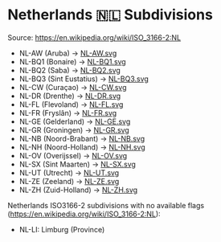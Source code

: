 # Netherlands 🇳🇱 Subdivisions

Source: https://en.wikipedia.org/wiki/ISO_3166-2:NL

* NL-AW (Aruba) -> [NL-AW.svg](https://github.com/amckenna41/iso3166-flag-icons/blob/main/iso3166-2-icons/NL/NL-AW.svg)
* NL-BQ1 (Bonaire) -> [NL-BQ1.svg](https://github.com/amckenna41/iso3166-flag-icons/blob/main/iso3166-2-icons/NL/NL-BQ1.svg)
* NL-BQ2 (Saba) -> [NL-BQ2.svg](https://github.com/amckenna41/iso3166-flag-icons/blob/main/iso3166-2-icons/NL/NL-BQ2.svg)
* NL-BQ3 (Sint Eustatius) -> [NL-BQ3.svg](https://github.com/amckenna41/iso3166-flag-icons/blob/main/iso3166-2-icons/NL/NL-BQ3.svg)
* NL-CW (Curaçao) -> [NL-CW.svg](https://github.com/amckenna41/iso3166-flag-icons/blob/main/iso3166-2-icons/NL/NL-CW.svg)
* NL-DR (Drenthe) -> [NL-DR.svg](https://github.com/amckenna41/iso3166-flag-icons/blob/main/iso3166-2-icons/NL/NL-DR.svg)
* NL-FL (Flevoland) -> [NL-FL.svg](https://github.com/amckenna41/iso3166-flag-icons/blob/main/iso3166-2-icons/NL/NL-FL.svg)
* NL-FR (Fryslân) -> [NL-FR.svg](https://github.com/amckenna41/iso3166-flag-icons/blob/main/iso3166-2-icons/NL/NL-FR.svg)
* NL-GE (Gelderland) -> [NL-GE.svg](https://github.com/amckenna41/iso3166-flag-icons/blob/main/iso3166-2-icons/NL/NL-GE.svg)
* NL-GR (Groningen) -> [NL-GR.svg](https://github.com/amckenna41/iso3166-flag-icons/blob/main/iso3166-2-icons/NL/NL-GR.svg)
* NL-NB (Noord-Brabant) -> [NL-NB.svg](https://github.com/amckenna41/iso3166-flag-icons/blob/main/iso3166-2-icons/NL/NL-NB.svg)
* NL-NH (Noord-Holland) -> [NL-NH.svg](https://github.com/amckenna41/iso3166-flag-icons/blob/main/iso3166-2-icons/NL/NL-NH.svg)
* NL-OV (Overijssel) -> [NL-OV.svg](https://github.com/amckenna41/iso3166-flag-icons/blob/main/iso3166-2-icons/NL/NL-OV.svg)
* NL-SX (Sint Maarten) -> [NL-SX.svg](https://github.com/amckenna41/iso3166-flag-icons/blob/main/iso3166-2-icons/NL/NL-SX.svg)
* NL-UT (Utrecht) -> [NL-UT.svg](https://github.com/amckenna41/iso3166-flag-icons/blob/main/iso3166-2-icons/NL/NL-UT.svg)
* NL-ZE (Zeeland) -> [NL-ZE.svg](https://github.com/amckenna41/iso3166-flag-icons/blob/main/iso3166-2-icons/NL/NL-ZE.svg)
* NL-ZH (Zuid-Holland) -> [NL-ZH.svg](https://github.com/amckenna41/iso3166-flag-icons/blob/main/iso3166-2-icons/NL/NL-ZH.svg)

Netherlands ISO3166-2 subdivisions with no available flags (https://en.wikipedia.org/wiki/ISO_3166-2:NL):

* NL-LI: Limburg (Province)
